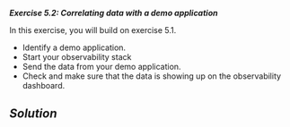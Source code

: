 ***Exercise 5.2: Correlating data with a demo application***

In this exercise, you will build on exercise 5.1.

* Identify a demo application.  
* Start your observability stack  
* Send the data from your demo application.  
* Check and make sure that the data is showing up on the observability dashboard.

## ***Solution***